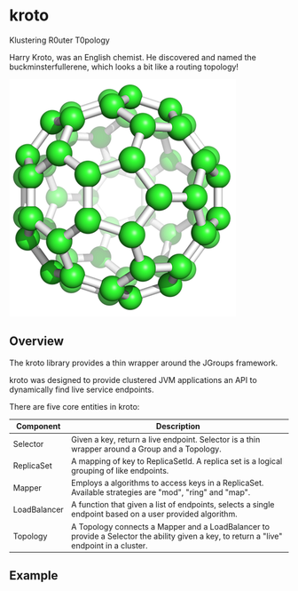 # kroto
Klustering R0uter T0pology

Harry Kroto, was an English chemist. 
He discovered and named the buckminsterfullerene, which looks a bit like a routing topology!

![buckminsterfullerene](buckminsterfullerene.png)

## Overview
The kroto library provides a thin wrapper around the JGroups framework. 

kroto was designed to provide clustered JVM applications an API to dynamically find live service endpoints.
 
There are five core entities in kroto:

| Component  | Description |
| ---------- | ----------- |
| Selector   | Given a key, return a live endpoint. Selector is a thin wrapper around a Group and a Topology. |
| ReplicaSet | A mapping of key to ReplicaSetId. A replica set is a logical grouping of like endpoints.|
| Mapper     | Employs a algorithms to access keys in a ReplicaSet. Available strategies are "mod", "ring" and "map". |
| LoadBalancer| A function that given a list of endpoints, selects a single endpoint based on a user provided algorithm. |
| Topology | A Topology connects a Mapper and a LoadBalancer to provide a Selector the ability given a key, to return a "live" endpoint in a cluster. |

## Example


